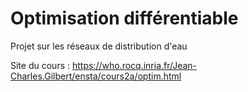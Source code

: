 # Optimisation différentiable
Projet sur les réseaux de distribution d'eau

Site du cours : https://who.rocq.inria.fr/Jean-Charles.Gilbert/ensta/cours2a/optim.html
